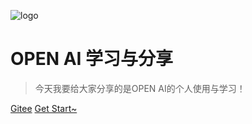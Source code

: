 ![logo](https://public-1256189093.cos.ap-guangzhou.myqcloud.com/static/leaf.svg)

# OPEN AI  学习与分享</small>

> 今天我要给大家分享的是OPEN AI的个人使用与学习！

[Gitee](https://gitee.com/zt888/openai-share.git)
[Get Start~](/openAI/openAI.md)

